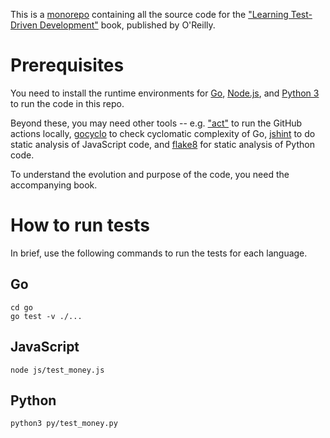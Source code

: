 This is a [monorepo](https://trunkbaseddevelopment.com/monorepos/) containing all the source code for the ["Learning Test-Driven Development"](https://learning.oreilly.com/library/view/learning-test-driven-development/9781098106461/) book, published by O'Reilly.

# Prerequisites

You need to install the runtime environments for [Go](https://golang.org/), [Node.js](https://nodejs.org/en/), and [Python 3](https://www.python.org/) to run the code in this repo.

Beyond these, you may need other tools -- e.g. ["act"](https://github.com/nektos/act) to run the GitHub actions locally, [gocyclo](https://github.com/fzipp/gocyclo) to check cyclomatic complexity of Go, [jshint](https://jshint.com) to do static analysis of JavaScript code, and [flake8](https://flake8.pycqa.org) for static analysis of Python code.

To understand the evolution and purpose of the code, you need the accompanying book.

# How to run tests
In brief, use the following commands to run the tests for each language.

## Go
```
cd go
go test -v ./...
```

## JavaScript
```
node js/test_money.js
```

## Python
```
python3 py/test_money.py
```
